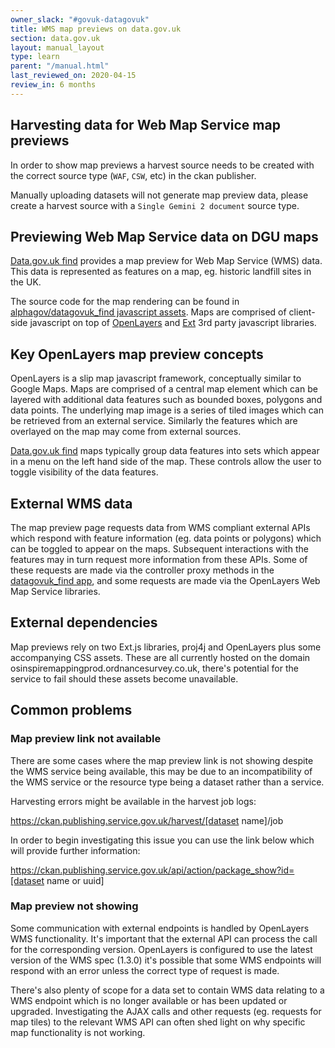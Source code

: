 ```yaml
---
owner_slack: "#govuk-datagovuk"
title: WMS map previews on data.gov.uk
section: data.gov.uk
layout: manual_layout
type: learn
parent: "/manual.html"
last_reviewed_on: 2020-04-15
review_in: 6 months
---
```


## Harvesting data for Web Map Service map previews

In order to show map previews a harvest source needs to be created with the correct source type (`WAF`, `CSW`, etc) in the ckan publisher.

Manually uploading datasets will not generate map preview data, please create a harvest source with a `Single Gemini 2 document` source type.

## Previewing Web Map Service data on DGU maps

[Data.gov.uk find](https://data.gov.uk/search?q=&filters%5Bpublisher%5D=&filters%5Btopic%5D=&filters%5Bformat%5D=WMS&sort=best) provides a map preview for Web Map Service (WMS) data. This data is represented as features on a map, eg. historic landfill sites in the UK.

The source code for the map rendering can be found in [alphagov/datagovuk_find javascript assets](https://github.com/alphagov/datagovuk_find/tree/master/app/assets/javascripts/map-preview). Maps are comprised of client-side javascript on top of [OpenLayers](https://openlayers.org/) and [Ext](https://www.sencha.com/extjs-for-open-source/) 3rd party javascript libraries.


## Key OpenLayers map preview concepts

OpenLayers is a slip map javascript framework, conceptually similar to Google Maps.
Maps are comprised of a central map element which can be layered with additional data features such as bounded boxes, polygons and data points.
The underlying map image is a series of tiled images which can be retrieved from an external service.
Similarly the features which are overlayed on the map may come from external sources.

[Data.gov.uk find](https://data.gov.uk/search?q=&filters%5Bpublisher%5D=&filters%5Btopic%5D=&filters%5Bformat%5D=WMS&sort=best) maps typically group data features into sets which appear in a menu on the left hand side of the map. These controls allow the user to toggle visibility of the data features.


## External WMS data

The map preview page requests data from WMS compliant external APIs which respond with feature information (eg. data points or polygons) which can be toggled to appear on the maps. Subsequent interactions with the features may in turn request more information from these APIs.
Some of these requests are made via the controller proxy methods in the [datagovuk_find app](https://github.com/alphagov/datagovuk_find), and some requests are made via the OpenLayers Web Map Service libraries.

## External dependencies

Map previews rely on two Ext.js libraries, proj4j and OpenLayers plus some accompanying CSS assets. These are all currently hosted on the domain osinspiremappingprod.ordnancesurvey.co.uk, there's potential for the service to fail should these assets become unavailable.


## Common problems

### Map preview link not available

There are some cases where the map preview link is not showing despite the WMS service being available, this may be due to an incompatibility of the WMS service or the resource type being a dataset rather than a service.

Harvesting errors might be available in the harvest job logs:

https://ckan.publishing.service.gov.uk/harvest/[dataset name]/job

In order to begin investigating this issue you can use the link below which will provide further information:

https://ckan.publishing.service.gov.uk/api/action/package_show?id=[dataset name or uuid]

### Map preview not showing

Some communication with external endpoints is handled by OpenLayers WMS functionality. It's important that the external API can process the call for the corresponding version. OpenLayers is configured to use the latest version of the WMS spec (1.3.0) it's possible that some WMS endpoints will respond with an error unless the correct type of request is made.

There's also plenty of scope for a data set to contain WMS data relating to a WMS endpoint which is no longer available or has been updated or upgraded. Investigating the AJAX calls and other requests (eg. requests for map tiles) to the relevant WMS API can often shed light on why specific map functionality is not working.
